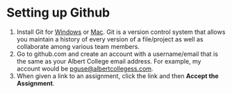 # Setting up Github

1. Install Git for [Windows](https://git-scm.com/download/win) or [Mac](https://git-scm.com/download/mac).  Git is a version control system that allows you maintain a history of every version of a file/project as well as collaborate among various team members.
2. Go to github.com and create an account with a username/email that is the same as your Albert College email address.  For example, my account would be pguse@albertcollegess.com.
3. When given a link to an assignment, click the link and then **Accept the Assignment**.
